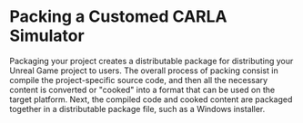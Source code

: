 # Packing a Customed CARLA Simulator

Packaging your project creates a distributable package for distributing your Unreal Game project to users. The overall process of packing consist in compile the project-specific source code, and then all the necessary content is converted or "cooked" into a format that can be used on the target platform. Next, the compiled code and cooked content are packaged together in a distributable package file, such as a Windows installer.
